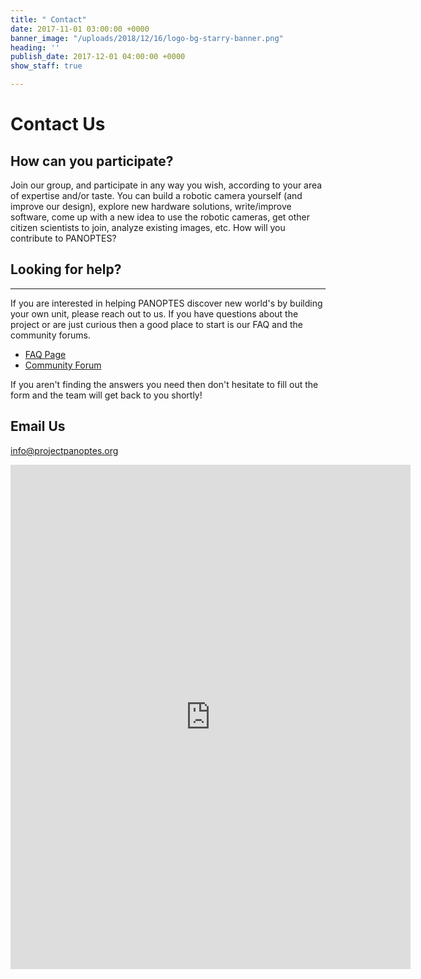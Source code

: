```yaml
---
title: " Contact"
date: 2017-11-01 03:00:00 +0000
banner_image: "/uploads/2018/12/16/logo-bg-starry-banner.png"
heading: ''
publish_date: 2017-12-01 04:00:00 +0000
show_staff: true

---
```

# Contact Us

## How can you participate?

Join our group, and participate in any way you wish, according to your area of expertise and/or taste. You can build a robotic camera yourself (and improve our design), explore new hardware solutions, write/improve software, come up with a new idea to use the robotic cameras, get other citizen scientists to join, analyze existing images, etc. How will you contribute to PANOPTES?

## Looking for help?

***

If you are interested in helping PANOPTES discover new world's by building your own unit, please reach out to us. If you have questions about the project or are just curious then a good place to start is our FAQ and the community forums.

* [FAQ Page](/articles//faq "FAQ")
* [Community Forum](https://forum.projectpanoptes.org/ "Link: https://forum.projectpanoptes.org")

If you aren't finding the answers you need then don't hesitate to fill out the form and the team will get back to you shortly!

## Email Us

[info@projectpanoptes.org](mailto:info@projectpanoptes.org)

<iframe src="https://docs.google.com/forms/d/e/1FAIpQLSeEoqC1vYxAzcp5EBQFGfQAEMgcFKVcz2Oxcat_gTz6cbKXdg/viewform?embedded=true" width="640" height="807" frameborder="0" marginheight="0" marginwidth="0">Loading...</iframe>